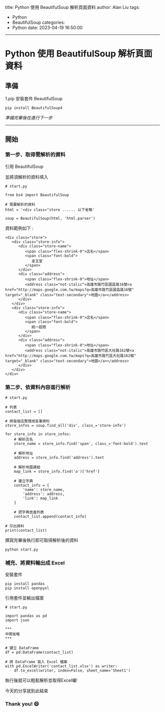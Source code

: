 title: Python 使用 BeautifulSoup 解析頁面資料
author: Alan Liu
tags:
  - Python
  - BeautifulSoup
categories:
  - Python
date: 2023-04-19 16:50:00
---
# Python 使用 BeautifulSoup 解析頁面資料

## 準備

1.pip 安裝套件 BeautifulSoup 

```python=
pip install BeautifulSoup4
```

*準備完畢後在進行下一步*

---

## 開始

### 第一步、取得需解析的資料

引用 BeautifulSoup

並將須解析的資料填入

```python=
# start.py

from bs4 import BeautifulSoup

# 需要解析的資料
html = '<div class="store ...... 以下省略'

soup = BeautifulSoup(html, 'html.parser')
```

資料範例如下 :
```html=
<div class="store">
   <div class="store-info">
      <div class="store-name">
         <span class="flex-shrink-0">店名</span>
         <span class="font-bold">
            金玉堂
         </span>
      </div>
      <div class="address">
         <span class="flex-shrink-0">地址</span>
         <address class="not-italic">高雄市路竹區國昌路16號<a href="http://maps.google.com.tw/maps?q=高雄市路竹區國昌路16號" target="_blank" class="text-secondary">地圖</a></address>
      </div>
   </div>
   <div class="store-info">
      <div class="store-name">
         <span class="flex-shrink-0">店名</span>
         <span class="font-bold">
            統一超商
         </span>
      </div>
      <div class="address">
         <span class="flex-shrink-0">地址</span>
         <address class="not-italic">高雄市路竹區大社路162號<a href="http://maps.google.com.tw/maps?q=高雄市路竹區大社路162號" target="_blank" class="text-secondary">地圖</a></address>
      </div>
   </div>
</div>
```

### 第二步、依資料內容進行解析

```python=
# start.py

# 列表
contact_list = []

# 將每個店整理成各筆資料
store_infos = soup.find_all('div', class_='store-info')

for store_info in store_infos:
    # 解析店名
    store_name = store_info.find('span', class_='font-bold').text

    # 解析地址
    address = store_info.find('address').text

    # 解析地圖連結
    map_link = store_info.find('a')['href']

    # 建立字典
    contact_info = {
        'name': store_name,
        'address': address,
        'link': map_link
    }

    # 把字典放進列表
    contact_list.append(contact_info)

# 印出資料
print(contact_list)
```

撰寫完畢後執行即可取得解析後的資料

```cmd=
python start.py
```

### 補充、將資料輸出成 Excel

安裝套件

```cmd=
pip install pandas
pip install openpyxl  
```

引用套件並輸出檔案

```python=
# start.py

import pandas as pd
import json

***
中間省略
***

# 建立 DataFrame
df = pd.DataFrame(contact_list)

# 將 DataFrame 寫入 Excel 檔案
with pd.ExcelWriter('contact_list.xlsx') as writer:
    df.to_excel(writer, index=False, sheet_name='Sheet1')
```

執行後就可以輕鬆解析並取得Excel囉!

今天的分享就到此結束

### Thank you! :smile: